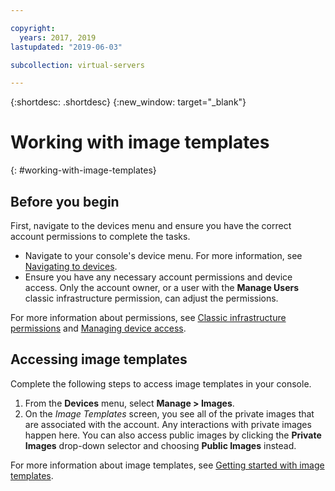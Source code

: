```yaml
---

copyright:
  years: 2017, 2019
lastupdated: "2019-06-03"

subcollection: virtual-servers

---
```


{:shortdesc: .shortdesc}
{:new_window: target="_blank"}

# Working with image templates
{: #working-with-image-templates}

## Before you begin
First, navigate to the devices menu and ensure you have the correct account permissions to complete the tasks.

* Navigate to your console's device menu. For more information, see [Navigating to devices](/docs/vsi?topic=virtual-servers-navigating-devices).
* Ensure you have any necessary account permissions and device access. Only the account owner, or a user with the **Manage Users** classic infrastructure permission, can adjust the permissions.

For more information about permissions, see [Classic infrastructure permissions](/docs/iam?topic=iam-infrapermission#infrapermission) and [Managing device access](/docs/vsi?topic=virtual-servers-managing-device-access).

## Accessing image templates
Complete the following steps to access image templates in your console.

1. From the **Devices** menu, select **Manage > Images**.
2. On the *Image Templates* screen, you see all of the private images that are associated with the account. Any interactions with private images happen here. You can also access public images by clicking the **Private Images** drop-down selector and choosing **Public Images** instead.

For more information about image templates, see [Getting started with image templates](/docs/infrastructure/image-templates?topic=image-templates-getting-started-with-image-templates#getting-started-with-image-templates).

